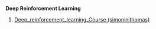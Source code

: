 **Deep Reinforcement Learning**                                                                                                  
1. [Deep_reinforcement_learning_Course (simoninithomas)](https://github.com/simoninithomas/Deep_reinforcement_learning_Course)                                 


